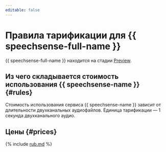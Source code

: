 ```yaml
---
editable: false
---
```


# Правила тарификации для {{ speechsense-full-name }}

{{ speechsense-full-name }} находится на стадии [Preview](../overview/concepts/launch-stages.md). 

## Из чего складывается стоимость использования {{ speechsense-name }} {#rules}

Стоимость использования сервиса {{ speechsense-name }} зависит от длительности двухканальных аудиофайлов. Единица тарификации — 1 секунда двухканального аудио.

## Цены {#prices}


{% include [rub.md](../_pricing/speechsense/rub-speechsense.md) %}



